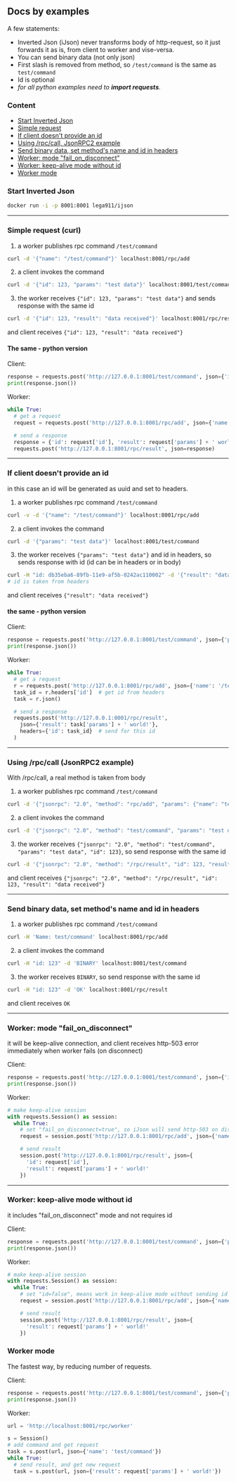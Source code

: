 
## Docs by examples

A few statements:
* Inverted Json (iJson) never transforms body of http-request, so it just forwards it as is, from client to worker and vise-versa.
* You can send binary data (not only json)
* First slash is removed from method, so `/test/command` is the same as `test/command`
* Id is optional
* *for all python examples need to **import requests**.*

### Content
* [Start Inverted Json](#start-inverted-json)
* [Simple request](#simple-request-curl)
* [If client doesn't provide an id](#if-client-doesnt-provide-an-id)
* [Using /rpc/call, JsonRPC2 example](#using-rpccall-jsonrpc2-example)
* [Send binary data, set method's name and id in headers](#send-binary-data-set-methods-name-and-id-in-headers)
* [Worker: mode "fail_on_disconnect"](#worker-mode-fail_on_disconnect)
* [Worker: keep-alive mode without id](index.md#worker-keep-alive-mode-without-id)
* [Worker mode](index.md#worker-mode)


### Start Inverted Json
```bash
docker run -i -p 8001:8001 lega911/ijson
```
<hr/>


### Simple request (curl)
1. a worker publishes rpc command `/test/command`
```bash
curl -d '{"name": "/test/command"}' localhost:8001/rpc/add
```
2. a client invokes the command
```bash
curl -d '{"id": 123, "params": "test data"}' localhost:8001/test/command
```
3. the worker receives `{"id": 123, "params": "test data"}` and sends response with the same id
```bash
curl -d '{"id": 123, "result": "data received"}' localhost:8001/rpc/result
```
and client receives `{"id": 123, "result": "data received"}`


#### The same - python version
Client:
```python
response = requests.post('http://127.0.0.1:8001/test/command', json={'id': 123, 'params': 'test data'})
print(response.json())
```
Worker:
```python
while True:
  # get a request
  request = requests.post('http://127.0.0.1:8001/rpc/add', json={'name': '/test/command'}).json()

  # send a response
  response = {'id': request['id'], 'result': request['params'] + ' world!'}
  requests.post('http://127.0.0.1:8001/rpc/result', json=response)
```
<hr/>


### If client doesn't provide an id
in this case an id will be generated as uuid and set to headers.

1. a worker publishes rpc command `/test/command`
```bash
curl -v -d '{"name": "/test/command"}' localhost:8001/rpc/add
```
2. a client invokes the command
```bash
curl -d '{"params": "test data"}' localhost:8001/test/command
```
3. the worker receives `{"params": "test data"}` and id in headers, so sends response with id (id can be in headers or in body)
```bash
curl -H "id: db35eba6-89fb-11e9-af5b-0242ac110002" -d '{"result": "data received"}' localhost:8001/rpc/result
# id is taken from headers
```
and client receives `{"result": "data received"}`


#### the same - python version
Client:
```python
response = requests.post('http://127.0.0.1:8001/test/command', json={'params': 'test data'})
print(response.json())
```
Worker:
```python
while True:
  # get a request
  r = requests.post('http://127.0.0.1:8001/rpc/add', json={'name': '/test/command'})
  task_id = r.headers['id']  # get id from headers
  task = r.json()

  # send a response
  requests.post('http://127.0.0.1:8001/rpc/result',
  	json={'result': task['params'] + ' world!'},
  	headers={'id': task_id}  # send for this id
  )
```
<hr/>


### Using /rpc/call (JsonRPC2 example)
With /rpc/call, a real method is taken from body

1. a worker publishes rpc command `/test/command`
```bash
curl -d '{"jsonrpc": "2.0", "method": "rpc/add", "params": {"name": "test/command"}}' localhost:8001/rpc/call
```
2. a client invokes the command
```bash
curl -d '{"jsonrpc": "2.0", "method": "test/command", "params": "test data", "id": 123}' localhost:8001/rpc/call
```
3. the worker receives `{"jsonrpc": "2.0", "method": "test/command", "params": "test data", "id": 123}`, so send response with the same id
```bash
curl -d '{"jsonrpc": "2.0", "method": "/rpc/result", "id": 123, "result": "data received"}' localhost:8001/rpc/call
```
and client receives `{"jsonrpc": "2.0", "method": "/rpc/result", "id": 123, "result": "data received"}`
<hr/>

### Send binary data, set method's name and id in headers
1. a worker publishes rpc command `/test/command`
```bash
curl -H 'Name: test/command' localhost:8001/rpc/add
```
2. a client invokes the command
```bash
curl -H "id: 123" -d 'BINARY' localhost:8001/test/command
```
3. the worker receives `BINARY`, so send response with the same id
```bash
curl -H "id: 123" -d 'OK' localhost:8001/rpc/result
```
and client receives `OK`
<hr/>


### Worker: mode "fail_on_disconnect"
it will be keep-alive connection, and client receives http-503 error immediately when worker fails (on disconnect)

Client:
```python
response = requests.post('http://127.0.0.1:8001/test/command', json={'id': 123, 'params': 'test data'})
print(response.json())
```
Worker:
```python
# make keep-alive session
with requests.Session() as session:
  while True:
    # set "fail_on_disconnect=true", so iJson will send http-503 on disconnect
    request = session.post('http://127.0.0.1:8001/rpc/add', json={'name': 'test/command', 'option': 'fail_on_disconnect'}).json()

    # send result
    session.post('http://127.0.0.1:8001/rpc/result', json={
      'id': request['id'],
      'result': request['params'] + ' world!'
    })
```
<hr/>


### Worker: keep-alive mode without id
it includes "fail_on_disconnect" mode and not requires id

Client:
```python
response = requests.post('http://127.0.0.1:8001/test/command', json={'params': 'test data'})
print(response.json())
```
Worker:
```python
# make keep-alive session
with requests.Session() as session:
  while True:
    # set "id=false", means work in keep-alive mode without sending id
    request = session.post('http://127.0.0.1:8001/rpc/add', json={'name': 'test/command', 'option': 'no_id'}).json()

    # send result
    session.post('http://127.0.0.1:8001/rpc/result', json={
      'result': request['params'] + ' world!'
    })
```


### Worker mode
The fastest way, by reducing number of requests.

Client:
```python
response = requests.post('http://127.0.0.1:8001/test/command', json={'params': 'test data'})
print(response.json())
```
Worker:
```python
url = 'http://localhost:8001/rpc/worker'

s = Session()
# add command and get request
task = s.post(url, json={'name': 'test/command'})
while True:
  # send result, and get new request
  task = s.post(url, json={'result': request['params'] + ' world!'})
```
